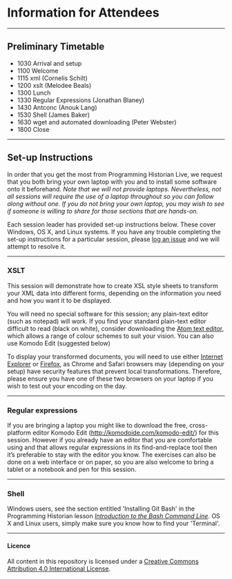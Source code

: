 # Information for Attendees

______
## Preliminary Timetable

- 1030 Arrival and setup
- 1100 Welcome
- 1115 xml (Cornelis Schilt)
- 1200 xslt (Melodee Beals)
- 1300 Lunch
- 1330 Regular Expressions (Jonathan Blaney)
- 1430 Antconc (Anouk Lang)
- 1530 Shell (James Baker)
- 1630 wget and automated downloading (Peter Webster)
- 1800 Close

______

## Set-up Instructions

In order that you get the most from Programming Historian Live, we request that you both bring your own laptop with you and to install some software onto it beforehand. *Note that we will not provide laptops. Nevertheless, not all sessions will require the use of a laptop throughout so you can follow along without one. If you do not bring your own laptop, you may wish to see if someone is willing to share for those sections that are hands-on.*

Each session leader has provided set-up instructions below. These cover Windows, OS X, and Linux systems. If you have any trouble completing the set-up instructions for a particular session, please [log an issue](https://github.com/drjwbaker/proghistlive/issues) and we will attempt to resolve it.
______

### XSLT

This session will demonstrate how to create XSL style sheets to transform your XML data into different forms, depending on the information you need and how you want it to be displayed.

You will need no special software for this session; any plain-text editor (such as notepad) will work. If you find your standard plain-text editor difficult to read (black on white), consider downloading the [Atom text editor](https://atom.io/), which allows a range of colour schemes to suit your vision. You can also use Komodo Edit (suggested below)

To display your transformed documents, you will need to use either [Internet Explorer](http://windows.microsoft.com/en-GB/internet-explorer/download-ie) or [Firefox](https://www.mozilla.org/en-US/firefox/new/), as Chrome and Safari browsers may (depending on your setup) have security features that prevent local transformations. Therefore, please ensure you have one of these two browsers on your laptop if you wish to test out your encoding on the day.
______

### Regular expressions

If you are bringing a laptop you might like to download the free, cross-platform editor Komodo Edit (http://komodoide.com/komodo-edit/) for this session. However if you already have an editor that you are comfortable using and that allows regular expressions in its find-and-replace tool then it’s preferable to stay with the editor you know. The exercises can also be done on a web interface or on paper, so you are also welcome to bring a tablet or a notebook and pen for this session.

______

### Shell

Windows users, see the section entitled 'Installing Git Bash' in the Programming Historian lesson [*Introduction to the Bash Command Line*](http://programminghistorian.org/lessons/intro-to-bash). OS X and Linux users, simply make sure you know how to find your 'Terminal'.

______

#### Licence

All content in this repository is licensed under a [Creative Commons Attribution 4.0 International License](http://creativecommons.org/licenses/by/4.0/).